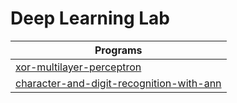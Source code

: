 # Deep Learning Lab
| Programs  |
|-----------|
| [xor-multilayer-perceptron](https://www.kaggle.com/code/thunder7/xor-multilayer-perceptron)     |
| [character-and-digit-recognition-with-ann](https://www.kaggle.com/code/thunder7/implement-character-and-digit-recognition-with-ann)    |
